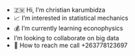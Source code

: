 - 🇿🇼 Hi, I’m christian karumbidza
- 📈 I’m interested in statistical mechanics
- 💰 I’m currently learning econophysics
-    I’m looking to collaborate on big data
- 📲 How to reach me call +263778123697

<!---
symatimati/symatimati is a ✨ special ✨ repository because its `README.md` (this file) appears on your GitHub profile.
You can click the Preview link to take a look at your changes.
--->
